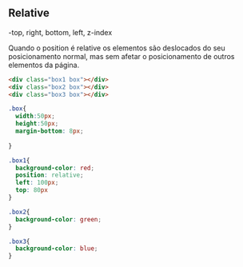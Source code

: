 ## Relative

-top, right, bottom, left, z-index

Quando o position é relative os elementos são deslocados do seu posicionamento normal, mas sem afetar o posicionamento de outros elementos da página.

```html
<div class="box1 box"></div>
<div class="box2 box"></div>
<div class="box3 box"></div>
```

```css
.box{
  width:50px;
  height:50px;
  margin-bottom: 8px;
  
}

.box1{
  background-color: red;
  position: relative;
  left: 100px;
  top: 80px
}

.box2{
  background-color: green;
}

.box3{
  background-color: blue;
}

```